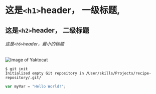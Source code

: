 # 这是`<h1>`header， 一级标题,
## 这是`<h2>`header， 二级标题
###### 这是`<h6>`header，最小的标题 

![Image of Yaktocat](https://octodex.github.com/images/yaktocat.png)

```
$ git init
Initialized empty Git repository in /User/skills/Projects/recipe-repository/.git/
```
```javascript
var myVar = "Hello World!";
```
